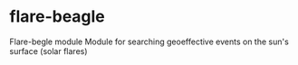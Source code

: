 # flare-beagle
Flare-begle module
Module for searching geoeffective events on the sun's surface (solar flares) 
